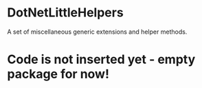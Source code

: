 # DotNetLittleHelpers
A set of miscellaneous generic extensions and helper methods.

# Code is not inserted yet - empty package for now!
